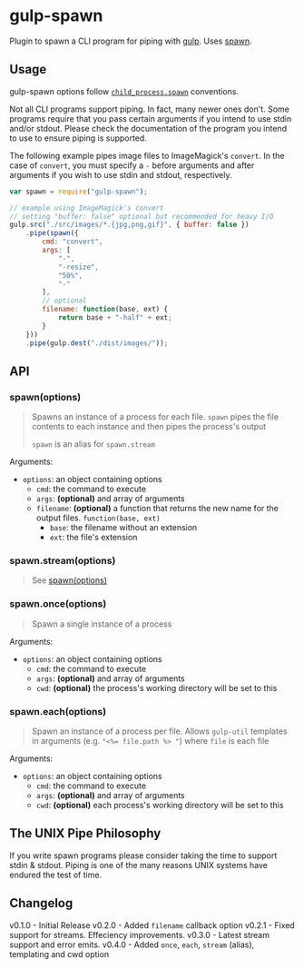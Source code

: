 # gulp-spawn

Plugin to spawn a CLI program for piping with
 [gulp](https://github.com/wearefractal/gulp). Uses
 [spawn](http://nodejs.org/api/child_process.html#child_process_child_process_spawn_command_args_options).

## Usage

gulp-spawn options follow
 [`child_process.spawn`](http://nodejs.org/api/child_process.html#child_process_child_process_spawn_command_args_options)
 conventions.

Not all CLI programs support piping. In fact, many newer ones don't. Some
 programs require that you pass certain arguments if you intend to use stdin
 and/or stdout. Please check the documentation of the program you intend to
 use to ensure piping is supported.

The following example pipes image files to ImageMagick's `convert`. In the case
 of `convert`, you must specify a `-` before arguments and after arguments if
 you wish to use stdin and stdout, respectively.

```javascript
var spawn = require("gulp-spawn");

// example using ImageMagick's convert
// setting "buffer: false" optional but recommended for heavy I/O
gulp.src("./src/images/*.{jpg,png,gif}", { buffer: false })
	.pipe(spawn({
		cmd: "convert",
		args: [
			"-",
			"-resize",
			"50%",
			"-"
		],
		// optional
		filename: function(base, ext) {
			return base + "-half" + ext;
		}
	}))
	.pipe(gulp.dest("./dist/images/"));
```

## API

### spawn(options)
> Spawns an instance of a process for each file.
> `spawn` pipes the file contents to each instance
> and then pipes the process's output
>
> `spawn` is an alias for `spawn.stream`

Arguments:

* `options`: an object containing options
	- `cmd`: the command to execute
	- `args`: **(optional)** and array of arguments
	- `filename`: **(optional)** a function that returns the new name for the output files.
	`function(base, ext)`
		+ `base`: the filename without an extension
		+ `ext`: the file's extension

### spawn.stream(options)
> See [spawn(options)](#spawnoptions)

### spawn.once(options)
> Spawn a single instance of a process

Arguments:

* `options`: an object containing options
	- `cmd`: the command to execute
	- `args`: **(optional)** and array of arguments
	- `cwd`: **(optional)** the process's working directory will be set to this

### spawn.each(options)
> Spawn an instance of a process per file.
> Allows `gulp-util` templates in arguments
> (e.g. `"<%= file.path %> "`) where `file` is each file

Arguments:

* `options`: an object containing options
	- `cmd`: the command to execute
	- `args`: **(optional)** and array of arguments
	- `cwd`: **(optional)** each process's working directory will be set to this

## The UNIX Pipe Philosophy

If you write spawn programs please consider taking the time to support stdin &
 stdout. Piping is one of the many reasons UNIX systems have endured the test
 of time.

## Changelog

v0.1.0 - Initial Release
v0.2.0 - Added `filename` callback option
v0.2.1 - Fixed support for streams. Effeciency improvements.
v0.3.0 - Latest stream support and error emits.
v0.4.0 - Added `once`, `each`, `stream` (alias), templating and cwd option

